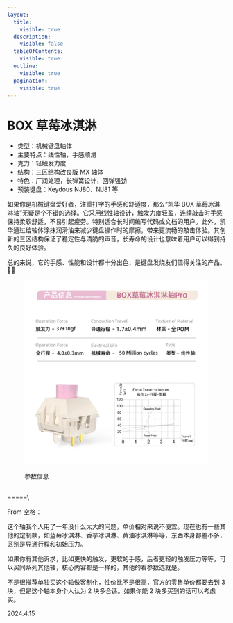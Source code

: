```yaml
---
layout:
  title:
    visible: true
  description:
    visible: false
  tableOfContents:
    visible: true
  outline:
    visible: true
  pagination:
    visible: true
---
```


# BOX 草莓冰淇淋

* 类型：机械键盘轴体
* 主要特点：线性轴，手感顺滑
* 克力：轻触发力度
* 结构：三区结构改良版 MX 轴体
* 特色：厂润处理，长弹簧设计，回弹强劲
* 预装键盘：Keydous NJ80、NJ81 等

如果你是机械键盘爱好者，注重打字的手感和舒适度，那么“凯华 BOX 草莓冰淇淋轴”无疑是个不错的选择。它采用线性轴设计，触发力度轻盈，连续敲击时手感保持柔软舒适，不易引起疲劳。特别适合长时间编写代码或文档的用户。此外，凯华通过给轴体涂抹润滑油来减少键盘操作时的摩擦，带来更流畅的敲击体验。其创新的三区结构保证了稳定性与清脆的声音，长寿命的设计也意味着用户可以得到持久的良好体验。

总的来说，它的手感、性能和设计都十分出色，是键盘发烧友们值得关注的产品。🍓✨

<figure><img src="../.gitbook/assets/image (4).png" alt=""><figcaption><p>参数信息</p></figcaption></figure>

\
\=====\


From 空格：

这个轴我个人用了一年没什么太大的问题，单价相对来说不便宜。现在也有一些其他的定制款，如蓝莓冰淇淋、香芋冰淇淋、黄油冰淇淋等等，东西本身都差不多，区别是导通行程和初始压力。

如果你有其他诉求，比如更快的触发，更软的手感，后者更轻的触发压力等等，可以买同系列其他轴，核心内容都是一样的，其他的看参数选就是。

不是很推荐单独买这个轴做客制化，性价比不是很高，官方的零售单价都要去到 3 块，但是这个轴本身个人认为 2 块多合适。如果你能 2 块多买到的话可以考虑买。

2024.4.15
